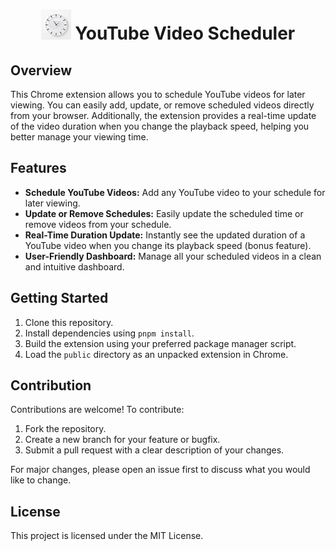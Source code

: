 <div align="center">

# ![Extension Icon](public/icon/icon-48.png) YouTube Video Scheduler

</div>


## Overview
This Chrome extension allows you to schedule YouTube videos for later viewing. You can easily add, update, or remove scheduled videos directly from your browser. Additionally, the extension provides a real-time update of the video duration when you change the playback speed, helping you better manage your viewing time.

## Features
- **Schedule YouTube Videos:** Add any YouTube video to your schedule for later viewing.
- **Update or Remove Schedules:** Easily update the scheduled time or remove videos from your schedule.
- **Real-Time Duration Update:** Instantly see the updated duration of a YouTube video when you change its playback speed (bonus feature).
- **User-Friendly Dashboard:** Manage all your scheduled videos in a clean and intuitive dashboard.

## Getting Started
1. Clone this repository.
2. Install dependencies using `pnpm install`.
3. Build the extension using your preferred package manager script.
4. Load the `public` directory as an unpacked extension in Chrome.

## Contribution
Contributions are welcome! To contribute:
1. Fork the repository.
2. Create a new branch for your feature or bugfix.
4. Submit a pull request with a clear description of your changes.

For major changes, please open an issue first to discuss what you would like to change.

## License
This project is licensed under the MIT License.
